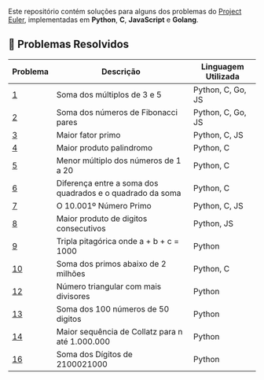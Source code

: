 Este repositório contém soluções para alguns dos problemas do [Project Euler](https://projecteuler.net/), implementadas em **Python**, **C**, **JavaScript** e **Golang**.

## 🚀 Problemas Resolvidos

| Problema | Descrição                         				  | Linguagem Utilizada |
|----------|-----------------------------------------------|---------------------|
| [1](https://projecteuler.net/problem=1)		| Soma dos múltiplos de 3 e 5											| Python, C, Go, JS	|
| [2](https://projecteuler.net/problem=2) 	| Soma dos números de Fibonacci pares								| Python, C, Go, JS	|
| [3](https://projecteuler.net/problem=3) 	| Maior fator primo														| Python, C, JS      |
| [4](https://projecteuler.net/problem=4) 	| Maior produto palindromo 											| Python, C	     		|
| [5](https://projecteuler.net/problem=5) 	| Menor múltiplo dos números de 1 a 20								| Python, C	     		|
| [6](https://projecteuler.net/problem=6) 	| Diferença entre a soma dos quadrados e o quadrado da soma	| Python, C	     		|
| [7](https://projecteuler.net/problem=7) 	| O 10.001º Número Primo												| Python, C, JS		|
| [8](https://projecteuler.net/problem=8) 	| Maior produto de digitos consecutivos							| Python, JS			|
| [9](https://projecteuler.net/problem=9) 	| Tripla pitagórica onde a + b + c = 1000							| Python					|
| [10](https://projecteuler.net/problem=10)	| Soma dos primos abaixo de 2 milhões								| Python, C				|
| [12](https://projecteuler.net/problem=12) 	| Número triangular com mais divisores								| Python					|
| [13](https://projecteuler.net/problem=13) 	| Soma dos 100 números de 50 digitos								| Python					|
| [14](https://projecteuler.net/problem=14) 	| Maior sequência de Collatz para n até 1.000.000				| Python					|
| [16](https://projecteuler.net/problem=16) 	| Soma dos Dígitos de 2100021000										| Python					|
